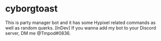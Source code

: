 # cyborgtoast
This is party manager bot and it has some Hypixel related commands as well as random querks. [InDev]
If you wanna add my bot to your Discord server, DM me @Tmpod#0836.
